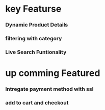 # key Featurse

### Dynamic Product Details

### filtering with category

### Live Search Funtionality

# up comming Featured

### Intregate payment method with ssl

### add to cart and checkout
